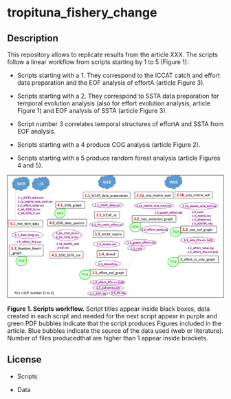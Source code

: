 # tropituna_fishery_change

## Description

This repository allows to replicate results from the article XXX. The scripts follow a linear workflow from scripts starting by 1 to 5 (Figure 1):

* Scripts starting with a 1. They correspond to the ICCAT catch and effort data preparation and the EOF analysis of effortA (article Figure 3).

* Scripts starting with a 2. They correspond to SSTA data preparation for temporal evolution analysis (also for effort evolution analysis, article Figure 1) and EOF analysis of SSTA (article Figure 3).

* Script number 3 correlates temporal structures of effortA and SSTA from EOF analysis.

* Scripts starting with a 4 produce COG analysis (article Figure 2).

* Scripts starting with a 5 produce random forest analysis (article Figures 4 and 5).


![](images/outline_scripts.jpg)

**Figure 1. Scripts workflow.** Script titles appear inside black boxes, data created in each script and needed for the next script appear in purple and green PDF bubbles indicate that the script produces Figures included in the article. Blue bubbles indicate the source of the data used (web or literature). Number of files producedthat are higher than 1 appear inside brackets.

## License

* Scripts

* Data
